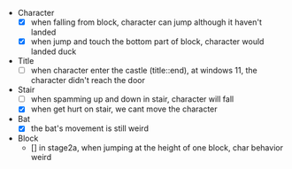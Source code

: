 - Character
  - [x] when falling from block, character can jump although it haven't landed
  - [x] when jump and touch the bottom part of block, character would landed duck
- Title
  - [ ] when character enter the castle (title::end), at windows 11, the character didn't reach the door
- Stair
  - [ ] when spamming up and down in stair, character will fall
  - [x] when get hurt on stair, we cant move the character
- Bat
  - [x] the bat's movement is still weird
- Block
  - [] in stage2a, when jumping at the height of one block, char behavior weird